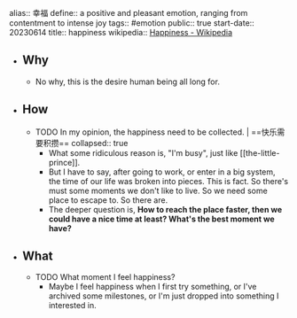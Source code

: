 alias:: 幸福
define:: a positive and pleasant emotion, ranging from contentment to intense joy
tags:: #emotion 
public:: true
start-date:: 20230614
title:: happiness
wikipedia:: [Happiness - Wikipedia](https://en.wikipedia.org/wiki/Happiness)

- ## Why
  - No why, this is the desire human being all long for.
- ## How
  - TODO In my opinion, the happiness need to be collected. |  ==快乐需要积攒==
    collapsed:: true
    - What some ridiculous reason is, "I'm busy", just like [[the-little-prince]].
    - But I have to say, after going to work, or enter in a big system, the time of our life was broken into pieces. This is fact. So there's must some moments we don't like to live. So we need some place to escape to. So there are.
    - The deeper question is, **How to reach the place faster, then we could have a nice time at least? What's the best moment we have?**
- ## What
  - TODO What moment I feel happiness?
    - Maybe I feel happiness when I first try something, or I've archived some milestones, or I'm just dropped into something I interested in.